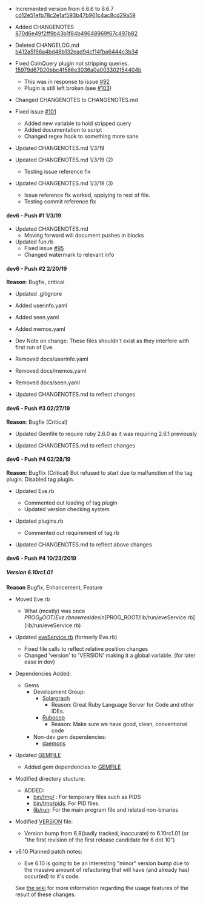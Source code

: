 * Incremented version from 6.6.6 to 6.6.7 [cd12e51efb78c2e1af593b47b961c4ac8cd29a59](/../../commit/cd12e51efb78c2e1af593b47b961c4ac8cd29a59)

* Added CHANGENOTES [870d6e49f2ff9b43b1f84b49648969f67c497b82](/../../commit/870d6e49f2ff9b43b1f84b49648969f67c497b82)

* Deleted CHANGELOG.md [b412a5f66a4bd48b132ead94cf14fba6444c3b34](/../../commit/b412a5f66a4bd48b132ead94cf14fba6444c3b34)

* Fixed CoinQuery plugin not stripping queries. [15979d67920bbc4f586e3036a0a003302f54404b](/../../commit/15979d67920bbc4f586e3036a0a003302f54404b)
  * This was in response to issue [#92](/../../issues/92)
  * Plugin is still left broken (see [#103](/../../issues/103))

* Changed CHANGENOTES to CHANGENOTES.md

* Fixed issue [#101](/../../issues/103)
  * Added new variable to hold stripped query
  * Added documentation to script
  * Changed regex hook to something more sane

* Updated CHANGENOTES.md 1/3/19

* Updated CHANGENOTES.md 1/3/19 (2)
  * Testing issue reference fix

* Updated CHANGENOTES.md 1/3/19 (3)
  * Issue reference fix worked, applying to rest of file.
  * Testing commit reference fix

#### dev6 - Push #1 1/3/19
* Updated CHANGENOTES.md
  * Moving forward will document pushes in blocks
* Updated fun.rb
  * Fixed issue [#95](/../../issues/95)
  * Changed watermark to relevant info

#### dev6 - Push #2 2/20/19
**Reason**: Bugfix, critical

* Updated .gitignore
 * Added userinfo.yaml
 * Added seen.yaml
 * Added memos.yaml
 * Dev Note on change: These files shouldn't exist as they interfere with first run of Eve.

* Removed docs/userinfo.yaml
* Removed docs/memos.yaml
* Removed docs/seen.yaml

* Updated CHANGENOTES.md to reflect changes

#### dev6 - Push #3 02/27/19
**Reason**: Bugfix (Critical)

* Updated Gemfile to require ruby 2.6.0 as it was requiring 2.6.1 previously

* Updated CHANGENOTES.md to reflect changes

#### dev6 - Push #4 02/28/19
**Reason**: Bugflix (Critical)
  Bot refused to start due to malfunction of the tag plugin. Disabled tag plugin.

* Updated Eve.rb
  * Commented out loading of tag plugin
  * Updated version checking system

* Updated plugins.rb
  * Commented out requirement of tag.rb

* Updated CHANGENOTES.md to reflect above changes

#### dev6 - Push #4 10/23/2019
##### Version 6.10rc1.01
**Reason** Bugfix, Enhancement, Feature

  * Moved Eve.rb
    * What (mostly) was once $PROG_ROOT/Eve.rb now resides in [$PROG_ROOT/lib/run/eveService.rb](lib/run/eveService.rb)

  * Updated [eveService.rb](lib/run/eveService.rb) (formerly Eve.rb)
    * Fixed file calls to reflect relative position changes
    * Changed 'version' to 'VERSION' making it a global variable. (for later ease in dev)

  * Dependencies Added:
    * Gems
      * Development Group:
        * [Solargraph](https://github.com/castwide/solargraph)
          * Reason: Great Ruby Language Server for Code and other IDEs.
        * [Rubocop](https://github.com/rubocop-hq/rubocop)
          * Reason: Make sure we have good, clean, conventional code
      * Non-dev gem dependencies:
        * [daemons](https://github.com/thuehlinger/daemons)

  * Updated [GEMFILE](GEMFILE)
    * Added gem dependencies to [GEMFILE](GEMFILE)

  * Modified directory stucture:
    * ADDED:
      * [bin/tmp/](bin/tmp/) :       For temporary files such as PIDS
      * [bin/tmp/pids](bin/tmp/pids):    For PID files.
      * [lib/run](lib/run):         For the main program file and related non-binaries

  * Modified [VERSION](VERSION) file:
    * Version bump from 6.8(badly tracked, inaccurate) to 6.10rc1.01 (or "the first revision of the first release candidate for 6 dot 10")

  * v6.10 Planned patch notes:
    - Eve 6.10 is going to be an interesting "minor" version bump due to the massive amount of refactoring that will have (and already has) occur(ed) to it's code.
    
    See [the wiki](https://github.com/Inspyre-Technologies/EveIRC/wiki/%5B6.10rc%5D---Pre-Release) for more information regarding the usage features of the result of these changes.